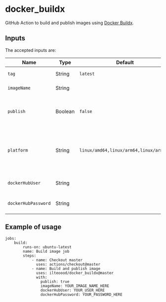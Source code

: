 # docker_buildx

GitHub Action to build and publish images using [Docker Buildx](https://docs.docker.com/buildx/working-with-buildx/).

## Inputs
The accepted inputs are:

| Name          | Type      | Default   | Mandatory   |  Description                                                    |
|---------------|-----------|-----------|-------------|-----------------------------------------------------------------|
| `tag`         | String    | `latest`  | No          | Tag to apply to the image                                       |
| `imageName`   | String    |   | Yes         | Name of the image                                               |
| `publish`     | Boolean   | `false`   | No          | Indicate if the builded image should be published on Docker HUB |  
| `platform`    | String    | `linux/amd64,linux/arm64,linux/arm/v7`  | No         | Platforms (*comma separated*) that should be used to build the image |                 |
| `dockerHubUser`   | String    |   | Only if `publish` is true         | User that will publish the image                 |
| `dockerHubPassword`   | String    |   | Only if `publish` is true         | Password of the `dockerHubUser`                 |

## Example of usage

```
jobs:
    build:
        runs-on: ubuntu-latest
        name: Build image job
        steps:
            - name: Checkout master
              uses: actions/checkout@master
            - name: Build and publish image
              uses: ilteoood/docker_buildx@master
              with:
                publish: true
                imageName: YOUR_IMAGE_NAME_HERE
                dockerHubUser: YOUR_USER_HERE
                dockerHubPassword: YOUR_PASSWORD_HERE
```